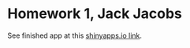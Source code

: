 # Homework 1, Jack Jacobs
See finished app at this [shinyapps.io link](https://jackjacobs.shinyapps.io/jpjacobs_hw1/).
